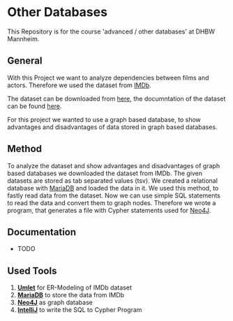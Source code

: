 # Other Databases
This Repository is for the course 'advanced / other databases' at DHBW Mannheim.

## General
With this Project we want to analyze dependencies between films and actors. Therefore we used the dataset from [IMDb](https://www.imdb.com).

The dataset can be downloaded from [here](https://datasets.imdbws.com/), the documntation of the dataset can be found [here](https://www.imdb.com/interfaces/).

For this project we wanted to use a graph based database, to show advantages and disadvantages of data stored in graph based databases.

## Method
To analyze the dataset and show advantages and disadvantages of graph based databases we downloaded the dataset from IMDb. The given datasets are stored as tab separated values (tsv). We created a relational database with [MariaDB](https://mariadb.org/) and loaded the data in it. We used this method, to fastly read data from the dataset. Now we can use simple SQL statements to read the data and convert them to graph nodes. Therefore we wrote a program, that generates a file with Cypher statements used for [Neo4J](https://neo4j.com/).

## Documentation
- TODO

## Used Tools
1. **[Umlet](https://www.umlet.com/)** for ER-Modeling of IMDb dataset
2. **[MariaDB](https://mariadb.org/)** to store the data from IMDb
3. **[Neo4J](https://neo4j.com/)** as graph database
4. **[IntelliJ](https://www.jetbrains.com/idea/)** to write the SQL to Cypher Program
